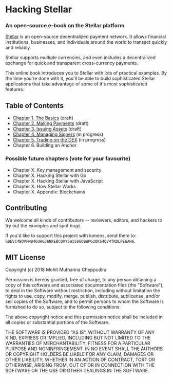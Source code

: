 # Hacking Stellar
### An open-source e-book on the Stellar platform

[Stellar](http://stellar.org) is an open-source decentralized payment network. It allows financial institutions, businesses, and individuals around the world to transact quickly and reliably.

Stellar supports multiple currencies, and even includes a decentralized exchange for quick and transparent cross-currency payments.

This online book introduces you to Stellar with lots of practical examples. By the time you're done with it, you'll be able to build sophisticated Stellar applications that take advantage of some of it's most sophisticated features.

## Table of Contents

* [Chapter 1. The Basics](https://github.com/0xfe/hacking-stellar/blob/master/1-launch.md) (draft)
* [Chapter 2. Making Payments](https://github.com/0xfe/hacking-stellar/blob/master/2-payments.md) (draft)
* [Chapter 3. Issuing Assets](https://github.com/0xfe/hacking-stellar/blob/master/3-assets.md) (draft)
* [Chapter 4. Managing Signers](https://github.com/0xfe/hacking-stellar/blob/master/4-multisig.md) (in progress)
* [Chapter 5. Trading on the DEX](https://github.com/0xfe/hacking-stellar/blob/master/5-dex.md) (in progress)
* Chapter 6. Building an Anchor

### Possible future chapters (vote for your favourite)

* Chapter X. Key management and security
* Chapter X. Hacking Stellar with Go
* Chapter X. Hacking Stellar with JavaScript
* Chapter X. How Stellar Works
* Chapter X. Appendix: Blockchains

## Contributing

We welcome all kinds of contributors -- reviewers, editors, and hackers to try out the examples and spot bugs.

If you'd like to support this project with lumens, send them to: `GDEVC4BOVFMB46UHGJ6NKEBCQVY5WI56GOBWPG3QKS4QV4TKDLPE6AH6`.

## MIT License

Copyright (c) 2018 Mohit Muthanna Cheppudira

Permission is hereby granted, free of charge, to any person obtaining a copy
of this software and associated documentation files (the "Software"), to deal
in the Software without restriction, including without limitation the rights
to use, copy, modify, merge, publish, distribute, sublicense, and/or sell
copies of the Software, and to permit persons to whom the Software is
furnished to do so, subject to the following conditions:

The above copyright notice and this permission notice shall be included in all
copies or substantial portions of the Software.

THE SOFTWARE IS PROVIDED "AS IS", WITHOUT WARRANTY OF ANY KIND, EXPRESS OR
IMPLIED, INCLUDING BUT NOT LIMITED TO THE WARRANTIES OF MERCHANTABILITY,
FITNESS FOR A PARTICULAR PURPOSE AND NONINFRINGEMENT. IN NO EVENT SHALL THE
AUTHORS OR COPYRIGHT HOLDERS BE LIABLE FOR ANY CLAIM, DAMAGES OR OTHER
LIABILITY, WHETHER IN AN ACTION OF CONTRACT, TORT OR OTHERWISE, ARISING FROM,
OUT OF OR IN CONNECTION WITH THE SOFTWARE OR THE USE OR OTHER DEALINGS IN THE
SOFTWARE.





